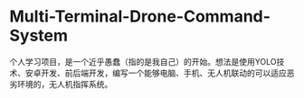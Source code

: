 # Multi-Terminal-Drone-Command-System
个人学习项目，是一个近乎愚蠢（指的是我自己）的开始。想法是使用YOLO技术、安卓开发、前后端开发，编写一个能够电脑、手机、无人机联动的可以适应恶劣环境的，无人机指挥系统。
